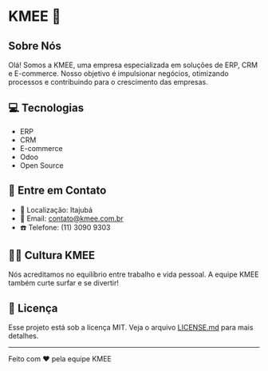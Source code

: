 # KMEE :rocket:

## Sobre Nós

Olá! Somos a KMEE, uma empresa especializada em soluções de ERP, CRM e E-commerce. Nosso objetivo é impulsionar negócios, otimizando processos e contribuindo para o crescimento das empresas.

## :computer: Tecnologias

- ERP
- CRM
- E-commerce
- Odoo
- Open Source

## :wave: Entre em Contato

- :office: Localização: Itajubá
- :email: Email: contato@kmee.com.br
- :phone: Telefone: (11) 3090 9303

## :surfing_man: Cultura KMEE

Nós acreditamos no equilíbrio entre trabalho e vida pessoal. A equipe KMEE também curte surfar e se divertir!

## :bookmark_tabs: Licença

Esse projeto está sob a licença MIT. Veja o arquivo [LICENSE.md](LICENSE.md) para mais detalhes.

---

Feito com :heart: pela equipe KMEE
